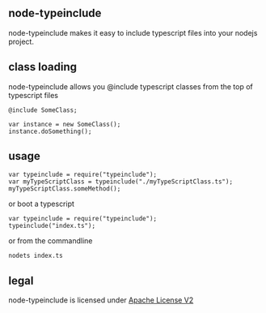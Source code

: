 node-typeinclude
----------------
node-typeinclude makes it easy to include typescript files into your nodejs project.

class loading
-------------
node-typeinclude allows you @include typescript classes from the top of typescript files

```
@include SomeClass;

var instance = new SomeClass();
instance.doSomething();
```

usage
-----
```
var typeinclude = require("typeinclude");
var myTypeScriptClass = typeinclude("./myTypeScriptClass.ts");
myTypeScriptClass.someMethod();
```

or boot a typescript

```
var typeinclude = require("typeinclude");
typeinclude("index.ts");
```

or from the commandline

```
nodets index.ts
```

legal
-----
node-typeinclude is licensed under [Apache License V2](LICENSE.md)
